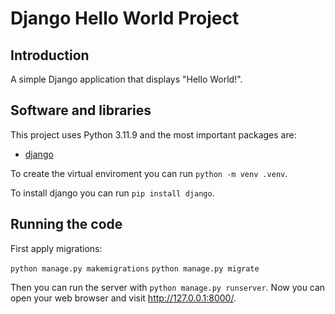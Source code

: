 # Django Hello World Project

## Introduction

A simple Django application that displays "Hello World!".

## Software and libraries

This project uses Python 3.11.9 and the most important packages are:

- [django](https://www.djangoproject.com/)

To create the virtual enviroment you can run `python -m venv .venv`.

To install django you can run `pip install django`.

## Running the code

First apply migrations:

`python manage.py makemigrations`
`python manage.py migrate`

Then you can run the server with `python manage.py runserver`. Now you can open your web browser and visit http://127.0.0.1:8000/.
